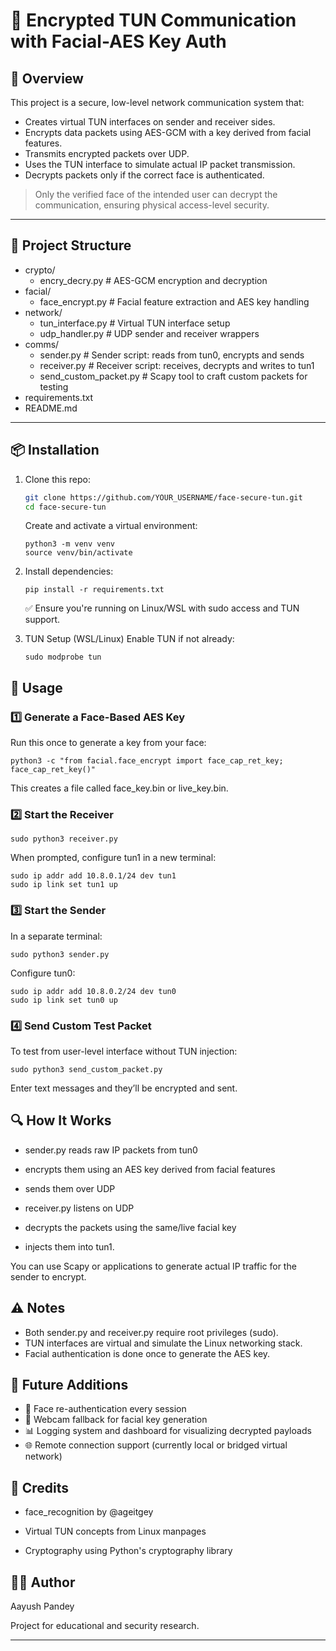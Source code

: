 # 🔐 Encrypted TUN Communication with Facial-AES Key Auth

## 🧠 Overview

This project is a secure, low-level network communication system that:

- Creates virtual TUN interfaces on sender and receiver sides.
- Encrypts data packets using AES-GCM with a key derived from facial features.
- Transmits encrypted packets over UDP.
- Uses the TUN interface to simulate actual IP packet transmission.
- Decrypts packets only if the correct face is authenticated.

> Only the verified face of the intended user can decrypt the communication, ensuring physical access-level security.

---

## 📂 Project Structure

- crypto/
   - encry_decry.py # AES-GCM encryption and decryption
- facial/
   - face_encrypt.py # Facial feature extraction and AES key handling
- network/
   - tun_interface.py # Virtual TUN interface setup
   - udp_handler.py # UDP sender and receiver wrappers
- comms/
   - sender.py # Sender script: reads from tun0, encrypts and sends
   - receiver.py # Receiver script: receives, decrypts and writes to tun1
   - send_custom_packet.py # Scapy tool to craft custom packets for testing
- requirements.txt
- README.md

---

## 📦 Installation

1. Clone this repo:
   ```bash
   git clone https://github.com/YOUR_USERNAME/face-secure-tun.git
   cd face-secure-tun
   ```
   Create and activate a virtual environment:

   ```
   python3 -m venv venv
   source venv/bin/activate
   ```

2. Install dependencies:

   ```
   pip install -r requirements.txt
   ```

   ✅ Ensure you're running on Linux/WSL with sudo access and TUN support.

3. TUN Setup (WSL/Linux)
   Enable TUN if not already:

   ```
   sudo modprobe tun
   ```

## 🧪 Usage

### 1️⃣ Generate a Face-Based AES Key

Run this once to generate a key from your face:

```
python3 -c "from facial.face_encrypt import face_cap_ret_key; face_cap_ret_key()"
```

This creates a file called face_key.bin or live_key.bin.

### 2️⃣ Start the Receiver

```
sudo python3 receiver.py
```

When prompted, configure tun1 in a new terminal:

```
sudo ip addr add 10.8.0.1/24 dev tun1
sudo ip link set tun1 up
```

### 3️⃣ Start the Sender

In a separate terminal:

```
sudo python3 sender.py
```

Configure tun0:

```
sudo ip addr add 10.8.0.2/24 dev tun0
sudo ip link set tun0 up
```

### 4️⃣ Send Custom Test Packet

To test from user-level interface without TUN injection:

```
sudo python3 send_custom_packet.py
```

Enter text messages and they’ll be encrypted and sent.

## 🔍 How It Works

- sender.py reads raw IP packets from tun0
- encrypts them using an AES key derived from facial features
- sends them over UDP


- receiver.py listens on UDP
- decrypts the packets using the same/live facial key
- injects them into tun1.


You can use Scapy or applications to generate actual IP traffic for the sender to encrypt.

## ⚠️ Notes

- Both sender.py and receiver.py require root privileges (sudo).
- TUN interfaces are virtual and simulate the Linux networking stack.
- Facial authentication is done once to generate the AES key.

## 📌 Future Additions

- 🔁 Face re-authentication every session
- 📸 Webcam fallback for facial key generation
- 📊 Logging system and dashboard for visualizing decrypted payloads
- 🌐 Remote connection support (currently local or bridged virtual network)


## 🧠 Credits

- face_recognition by @ageitgey

- Virtual TUN concepts from Linux manpages

- Cryptography using Python's cryptography library

## 🙋‍♂️ Author

Aayush Pandey

Project for educational and security research.

---
